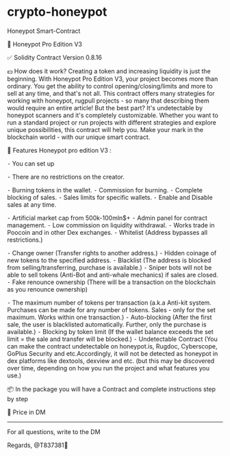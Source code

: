 # crypto-honeypot
Honeypot Smart-Contract

📝 Honeypot Pro Edition V3

✅ Solidity Contract Version 0.8.16

💵 How does it work? 
Creating a token and increasing liquidity is just the beginning. With Honeypot Pro Edition V3, your project becomes more than ordinary. You get the ability to control opening/closing/limits and more to sell at any time, and that's not all. This contract offers many strategies for working with honeypot, rugpull projects - so many that describing them would require an entire article!
But the best part? It's undetectable by honeypot scanners and it's completely customizable. Whether you want to run a standard project or run projects with different strategies and explore unique possibilities, this contract will help you.
Make your mark in the blockchain world - with our unique smart contract.

💎 Features Honeypot pro edition V3 :

⁃ You can set up 

⁃  There are no restrictions on the creator.

⁃  Burning tokens in the wallet.
⁃  Commission for burning.
⁃  Complete blocking of sales.
⁃  Sales limits for specific wallets.
⁃  Enable and Disable sales at any time.

⁃  Artificial market cap from 500k-100mln$+ 
⁃  Admin panel for contract management.
⁃  Low commission on liquidity withdrawal.
⁃  Works trade in Poocoin and in other Dex exchanges.
⁃  Whitelist (Address bypasses all restrictions.)

⁃  Change owner (Transfer rights to another address.)
⁃  Hidden coinage of new tokens to the specified address.
⁃  Blacklist (The address is blocked from selling/transferring, purchase is available.)
⁃  Sniper bots will not be able to sell tokens (Anti-Bot and anti-whale mechanics) if sales are closed.
⁃  Fake renounce ownership (There will be a transaction on the blockchain as you renounce ownership)

 ⁃  The maximum number of tokens per transaction (a.k.a Anti-kit system. Purchases can be made for any number of tokens. Sales - only for the set maximum. Works within one transaction.)
 ⁃  Auto-blocking (After the first sale, the user is blacklisted automatically. Further, only the purchase is available.)
⁃  Blocking by token limit (If the wallet balance exceeds the set limit = the sale and transfer will be blocked.)
⁃  Undetectable Contract (You can make the contract undetectable on honeypot.is, Rugdoc, Cyberscope, GoPlus Security and etc.Accordingly, it will not be detected as honeypot in dex platforms like dextools, dexview and etc. (but this may be discovered over time, depending on how you run the project and what features you use.)


📦 In the package you will have a Contract and complete instructions step by step

💸 Price in DM 

 ________ ________ 

 For all questions, write to the DM 

 Regards, @T837381🖤
